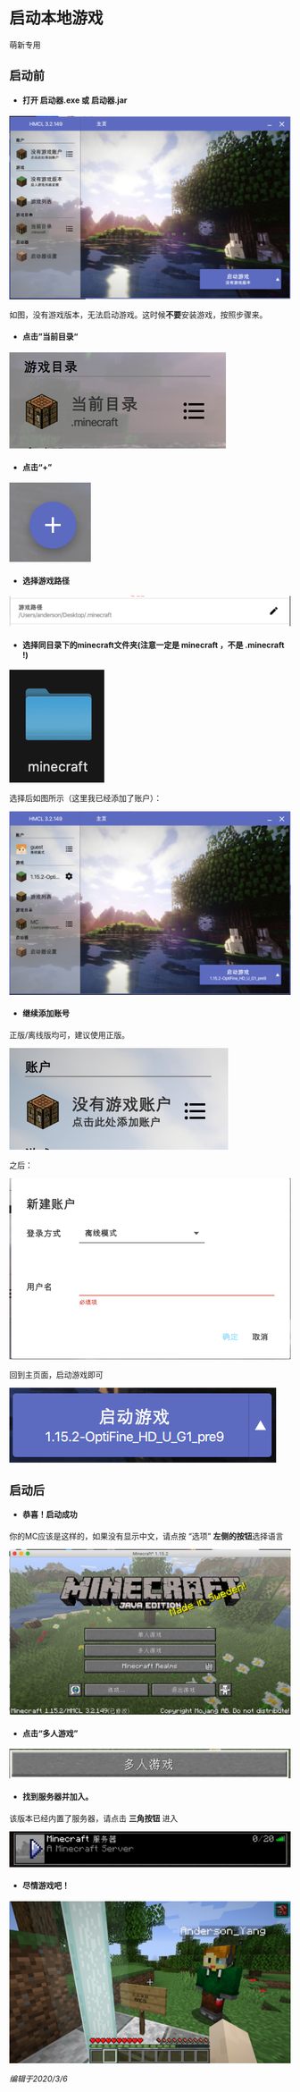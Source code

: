 # 启动本地游戏

萌新专用

## 启动前

- #### 打开 启动器.exe 或 启动器.jar

![image](https://github.com/Github-Anderson/AMCS/blob/master/images/01.png?raw=true)

如图，没有游戏版本，无法启动游戏。这时候**不要**安装游戏，按照步骤来。

- #### 点击”当前目录“

![image](https://github.com/Github-Anderson/AMCS/blob/master/images/02.png?raw=true)

- #### 点击“+”

![image](https://github.com/Github-Anderson/AMCS/blob/master/images/03.png?raw=true)

- #### 选择游戏路径

![image](https://github.com/Github-Anderson/AMCS/blob/master/images/04.png?raw=true)

- #### 选择同目录下的minecraft文件夹(注意一定是 minecraft ，不是 .minecraft !)

![image](https://github.com/Github-Anderson/AMCS/blob/master/images/05.png?raw=true)

选择后如图所示（这里我已经添加了账户）：

![image](https://github.com/Github-Anderson/AMCS/blob/master/images/06.png?raw=true)

- #### 继续添加账号

正版/离线版均可，建议使用正版。

![image](https://github.com/Github-Anderson/AMCS/blob/master/images/07.png?raw=true)

之后：

![image](https://github.com/Github-Anderson/AMCS/blob/master/images/09.png?raw=true)

回到主页面，启动游戏即可

![image](https://github.com/Github-Anderson/AMCS/blob/master/images/12.png?raw=true)

## 启动后

- #### 恭喜！启动成功

你的MC应该是这样的，如果没有显示中文，请点按 “选项” **左侧的按钮**选择语言

![image](https://github.com/Github-Anderson/AMCS/blob/master/images/13.png?raw=true)

- #### 点击“多人游戏”

![image](https://github.com/Github-Anderson/AMCS/blob/master/images/14.png?raw=true)

- #### 找到服务器并加入。

该版本已经内置了服务器，请点击 **三角按钮** 进入

![image](https://github.com/Github-Anderson/AMCS/blob/master/images/16.png?raw=true)

- #### 尽情游戏吧！

![image](https://github.com/Github-Anderson/AMCS/blob/master/images/17.png?raw=true)

*编辑于2020/3/6*

